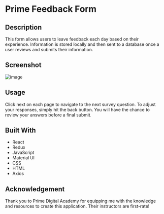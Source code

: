 # Prime Feedback Form

## Description

This form allows users to leave feedback each day based on their experience. Information is stored locally and then sent to a database once a user reviews and submits their information.

## Screenshot

![image](https://user-images.githubusercontent.com/67838283/98482455-26e9d800-21c7-11eb-9778-d1b62aa02cc3.png)

## Usage

Click next on each page to navigate to the next survey question. To adjust your responses, simply hit the back button. You will have the chance to review your answers before a final submit.

## Built With

- React
- Redux
- JavaScript
- Material UI
- CSS
- HTML
- Axios

## Acknowledgement

Thank you to Prime Digital Academy for equipping me with the knowledge and resources to create this application. Their instructors are first-rate!

